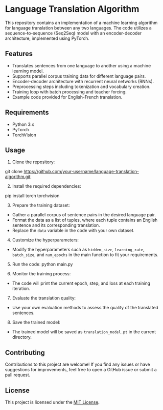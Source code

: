 # Language Translation Algorithm

This repository contains an implementation of a machine learning algorithm for language translation between any two languages. The code utilizes a sequence-to-sequence (Seq2Seq) model with an encoder-decoder architecture, implemented using PyTorch.

## Features

- Translates sentences from one language to another using a machine learning model.
- Supports parallel corpus training data for different language pairs.
- Encoder-decoder architecture with recurrent neural networks (RNNs).
- Preprocessing steps including tokenization and vocabulary creation.
- Training loop with batch processing and teacher forcing.
- Example code provided for English-French translation.

## Requirements

- Python 3.x
- PyTorch
- TorchVision

## Usage

1. Clone the repository:

git clone https://github.com/your-username/language-translation-algorithm.git


2. Install the required dependencies:

pip install torch torchvision


3. Prepare the training dataset:
- Gather a parallel corpus of sentence pairs in the desired language pair.
- Format the data as a list of tuples, where each tuple contains an English sentence and its corresponding translation.
- Replace the `data` variable in the code with your own dataset.

4. Customize the hyperparameters:
- Modify the hyperparameters such as `hidden_size`, `learning_rate`, `batch_size`, and `num_epochs` in the main function to fit your requirements.

5. Run the code:
python main.py


6. Monitor the training process:
- The code will print the current epoch, step, and loss at each training iteration.

7. Evaluate the translation quality:
- Use your own evaluation methods to assess the quality of the translated sentences.

8. Save the trained model:
- The trained model will be saved as `translation_model.pt` in the current directory.

## Contributing

Contributions to this project are welcome! If you find any issues or have suggestions for improvements, feel free to open a GitHub issue or submit a pull request.

## License

This project is licensed under the [MIT License](LICENSE).



